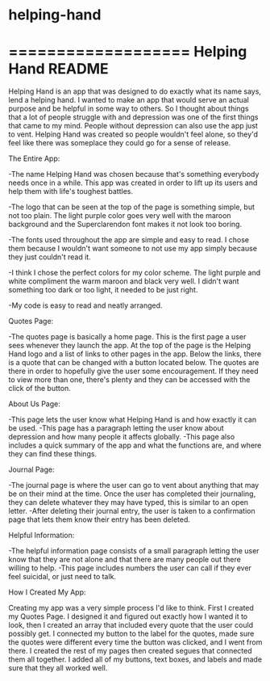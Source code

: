 # helping-hand

===================
Helping Hand README
===================

Helping Hand is an app that was designed to do exactly what its name says, lend a helping hand. I wanted to make an app that would serve an actual purpose and be helpful in some way to others. So I thought about things that a lot of people struggle with and depression was one of the first things that came to my mind. People without depression can also use the app just to vent. Helping Hand was created so people wouldn't feel alone, so they'd feel like there was someplace they could go for a sense of release.

The Entire App:

-The name Helping Hand was chosen because that's something everybody needs once in a while. This app was created in order to lift up its users and help them with life's toughest battles.

-The logo that can be seen at the top of the page is something simple, but not too plain. The light purple color goes very well with the maroon background and the Superclarendon font makes it not look too boring. 

-The fonts used throughout the app are simple and easy to read. I chose them because I wouldn't want someone to not use my app simply because they just couldn't read it.

-I think I chose the perfect colors for my color scheme. The light purple and white compliment the warm maroon and black very well. I didn't want something too dark or too light, it needed to be just right.

-My code is easy to read and neatly arranged.


Quotes Page:

-The quotes page is basically a home page. This is the first page a user sees whenever they launch the app. At the top of the page is the Helping Hand logo and a list of links to other pages in the app. Below the links, there is a quote that can be changed with a button located below. The quotes are there in order to hopefully give the user some encouragement. If they need to view more than one, there's plenty and they can be accessed with the click of the button. 

About Us Page:

-This page lets the user know what Helping Hand is and how exactly it can be used. 
-This page has a paragraph letting the user know about depression and how many people it affects globally.
-This page also includes a quick summary of the app and what the functions are, and where they can find these things.

Journal Page:

-The journal page is where the user can go to vent about anything that may be on their mind at the time. Once the user has completed their journaling, they can delete whatever they may have typed, this is similar to an open letter. 
-After deleting their journal entry, the user is taken to a confirmation page that lets them know their entry has been deleted.

Helpful Information:

-The helpful information page consists of a small paragraph letting the user know that they are not alone and that there are many people out there willing to help.
-This page includes numbers the user can call if they ever feel suicidal, or just need to talk.

How I Created My App:

Creating my app was a very simple process I'd like to think. First I created my Quotes Page. I designed it and figured out exactly how I wanted it to look, then I created an array that included every quote that the user could possibly get. I connected my button to the label for the quotes, made sure the quotes were different every time the button was clicked, and I went from there. I created the rest of my pages then created segues that connected them all together. I added all of my buttons, text boxes, and labels and made sure that they all worked well. 



